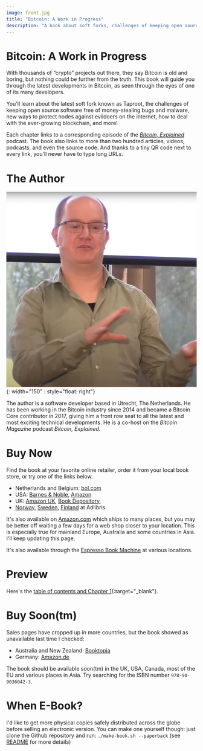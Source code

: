 ```yaml
---
image: front.jpg
title: "Bitcoin: A Work in Progress"
description: "A book about soft forks, challenges of keeping open source software free of money-stealing bugs, new ways to protect Bitcoin nodes against evildoers, and more!"
---
```


# Bitcoin: A Work in Progress

<!-- This text is also used on the back cover -->

With thousands of “crypto” projects out there, they say Bitcoin is old and boring, but nothing could be further from the truth. This book will guide you through the latest developments in Bitcoin, as seen through the eyes of one of its many developers.

You'll learn about the latest soft fork known as Taproot, the challenges of keeping open source software free of money-stealing bugs and malware, new ways to protect nodes against evildoers on the internet, how to deal with the ever-growing blockchain, and more!

Each chapter links to a corresponding episode of the [_Bitcoin, Explained_](https://podcastindex.org/podcast/3307835) podcast. The book also links to more than two hundred articles, videos, podcasts, and even the source code. And thanks to a tiny QR code next to every link, you'll never have to type long URLs.

# The Author

<!-- This text is also used on the back cover -->

![Sjors Provoost](sjors.png){: width="150" : style="float: right"}

The author is a software developer based in Utrecht, The Netherlands. He has been working in the Bitcoin industry since 2014 and became a Bitcoin Core contributor in 2017, giving him a front row seat to all the latest and most exciting technical developments. He is a co-host on the _Bitcoin Magazine_ podcast _Bitcoin, Explained_.

# Buy Now

Find the book at your favorite online retailer, order it from your local book store, or try one of the links below.

* Netherlands and Belgium: [bol.com](https://www.bol.com/nl/nl/p/bitcoin-a-work-in-progress/9300000097695614/)
* USA: [Barnes & Noble](https://www.barnesandnoble.com/w/bitcoin-sjors-provoost/1141408481), [Amazon](https://www.amazon.com/dp/9090360425)
* UK: [Amazon UK](https://www.amazon.co.uk/Bitcoin-Technical-innovations-Sjors-Provoost/dp/9090360425/), [Book Depository](https://www.bookdepository.com/Bitcoin-Sjors-Provoost/9789090360423), 
* [Norway](https://www.adlibris.com/no/bok/bitcoin-technical-innovations-from-the-trenches-9789090360423), [Sweden](https://www.adlibris.com/se/bok/bitcoin-technical-innovations-from-the-trenches-9789090360423), [Finland](https://www.adlibris.com/fi/kirja/bitcoin-technical-innovations-from-the-trenches-9789090360423) at Adlibris

It's also available on [Amazon.com](https://www.amazon.com/dp/9090360425) which ships to many places, but you may be better off waiting a few days for a web shop closer to your location. This is especially true for mainland Europe, Australia and some countries in Asia. I'll keep updating this page.

It's also available through the [Espresso Book Machine](https://net.ondemandbooks.com/odb/lsi/9789090360423) at various locations.


# Preview

Here's the [table of contents and Chapter 1](preview.pdf){:target="_blank"}.

# Buy Soon(tm)

Sales pages have cropped up in more countries, but the book showed as unavailable last time I checked:

* Australia and New Zealand: [Booktopia](https://www.booktopia.com.au/bitcoin-sjors-provoost/book/9789090360423.html)
* Germany: [Amazon.de](https://www.amazon.de/-/de/dp/9090360425)

The book should be available soon(tm) in the UK, USA, Canada, most of the EU and various places in Asia. Try searching for the ISBN number `978-90-9036042-3`.

# When E-Book?

I'd like to get more physical copies safely distributed across the globe before selling an electronic version. You can make one yourself though: just clone the Github repository and run: `./make-book.sh --paperback` (see [README](https://github.com/sjors/nado-book#readme) for more details)
